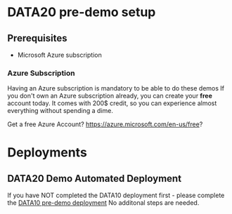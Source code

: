 # DATA20 pre-demo setup

## Prerequisites

- Microsoft Azure subscription

### Azure Subscription

Having an Azure subscription is mandatory to be able to do these demos If you don't own an Azure subscription already, you can create your **free** account today. It comes with 200$ credit, so you can experience almost everything without spending a dime.

Get a free Azure Account?
https://azure.microsoft.com/en-us/free?



# Deployments

## DATA20 Demo Automated Deployment

If you have NOT completed the DATA10 deployment first - please complete the [DATA10 pre-demo deployment](../../data10/deployment/README.md)
No additonal steps are needed.

